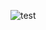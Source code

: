 ![test](https://github.com/sean4app/Stories/blob/master/Images/mermaid-diagram-2019021314491.svg "heihei")
